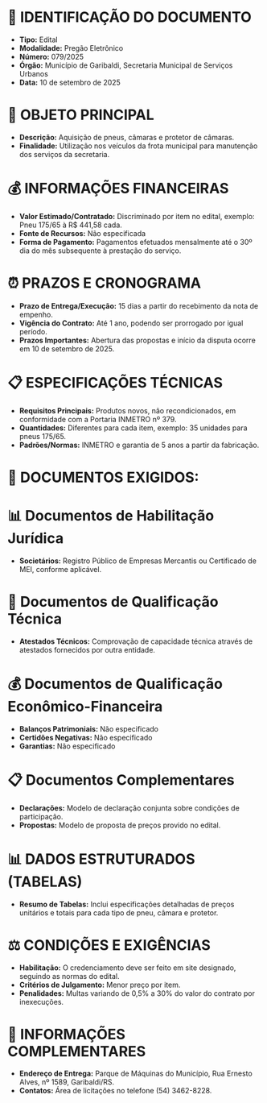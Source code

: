 # 📄 IDENTIFICAÇÃO DO DOCUMENTO
- **Tipo:** Edital
- **Modalidade:** Pregão Eletrônico
- **Número:** 079/2025
- **Órgão:** Município de Garibaldi, Secretaria Municipal de Serviços Urbanos
- **Data:** 10 de setembro de 2025

# 🎯 OBJETO PRINCIPAL
- **Descrição:** Aquisição de pneus, câmaras e protetor de câmaras.
- **Finalidade:** Utilização nos veículos da frota municipal para manutenção dos serviços da secretaria.

# 💰 INFORMAÇÕES FINANCEIRAS
- **Valor Estimado/Contratado:** Discriminado por item no edital, exemplo: Pneu 175/65 à R$ 441,58 cada.
- **Fonte de Recursos:** Não especificada
- **Forma de Pagamento:** Pagamentos efetuados mensalmente até o 30º dia do mês subsequente à prestação do serviço.

# ⏰ PRAZOS E CRONOGRAMA
- **Prazo de Entrega/Execução:** 15 dias a partir do recebimento da nota de empenho.
- **Vigência do Contrato:** Até 1 ano, podendo ser prorrogado por igual período.
- **Prazos Importantes:** Abertura das propostas e início da disputa ocorre em 10 de setembro de 2025.

# 📋 ESPECIFICAÇÕES TÉCNICAS
- **Requisitos Principais:** Produtos novos, não recondicionados, em conformidade com a Portaria INMETRO nº 379.
- **Quantidades:** Diferentes para cada item, exemplo: 35 unidades para pneus 175/65.
- **Padrões/Normas:** INMETRO e garantia de 5 anos a partir da fabricação.

# 📑 DOCUMENTOS EXIGIDOS:
# 📊 Documentos de Habilitação Jurídica
- **Societários:** Registro Público de Empresas Mercantis ou Certificado de MEI, conforme aplicável.

# 💼 Documentos de Qualificação Técnica
- **Atestados Técnicos:** Comprovação de capacidade técnica através de atestados fornecidos por outra entidade.

# 💰 Documentos de Qualificação Econômico-Financeira
- **Balanços Patrimoniais:** Não especificado
- **Certidões Negativas:** Não especificado
- **Garantias:** Não especificado

# 📋 Documentos Complementares
- **Declarações:** Modelo de declaração conjunta sobre condições de participação.
- **Propostas:** Modelo de proposta de preços provido no edital.

# 📊 DADOS ESTRUTURADOS (TABELAS)
- **Resumo de Tabelas:** Inclui especificações detalhadas de preços unitários e totais para cada tipo de pneu, câmara e protetor.

# ⚖️ CONDIÇÕES E EXIGÊNCIAS
- **Habilitação:** O credenciamento deve ser feito em site designado, seguindo as normas do edital.
- **Critérios de Julgamento:** Menor preço por item.
- **Penalidades:** Multas variando de 0,5% a 30% do valor do contrato por inexecuções.

# 📍 INFORMAÇÕES COMPLEMENTARES
- **Endereço de Entrega:** Parque de Máquinas do Município, Rua Ernesto Alves, nº 1589, Garibaldi/RS.
- **Contatos:** Área de licitações no telefone (54) 3462-8228.